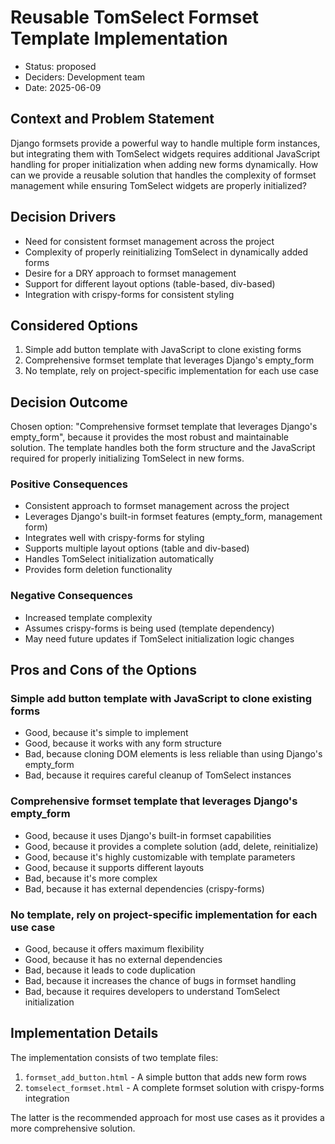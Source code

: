 # Reusable TomSelect Formset Template Implementation

* Status: proposed
* Deciders: Development team
* Date: 2025-06-09

## Context and Problem Statement

Django formsets provide a powerful way to handle multiple form instances, but integrating them with TomSelect widgets requires additional JavaScript handling for proper initialization when adding new forms dynamically. How can we provide a reusable solution that handles the complexity of formset management while ensuring TomSelect widgets are properly initialized?

## Decision Drivers

* Need for consistent formset management across the project
* Complexity of properly reinitializing TomSelect in dynamically added forms
* Desire for a DRY approach to formset management
* Support for different layout options (table-based, div-based)
* Integration with crispy-forms for consistent styling

## Considered Options

1. Simple add button template with JavaScript to clone existing forms
2. Comprehensive formset template that leverages Django's empty_form
3. No template, rely on project-specific implementation for each use case

## Decision Outcome

Chosen option: "Comprehensive formset template that leverages Django's empty_form", because it provides the most robust and maintainable solution. The template handles both the form structure and the JavaScript required for properly initializing TomSelect in new forms.

### Positive Consequences

* Consistent approach to formset management across the project
* Leverages Django's built-in formset features (empty_form, management form)
* Integrates well with crispy-forms for styling
* Supports multiple layout options (table and div-based)
* Handles TomSelect initialization automatically
* Provides form deletion functionality

### Negative Consequences

* Increased template complexity
* Assumes crispy-forms is being used (template dependency)
* May need future updates if TomSelect initialization logic changes

## Pros and Cons of the Options

### Simple add button template with JavaScript to clone existing forms

* Good, because it's simple to implement
* Good, because it works with any form structure
* Bad, because cloning DOM elements is less reliable than using Django's empty_form
* Bad, because it requires careful cleanup of TomSelect instances

### Comprehensive formset template that leverages Django's empty_form

* Good, because it uses Django's built-in formset capabilities
* Good, because it provides a complete solution (add, delete, reinitialize)
* Good, because it's highly customizable with template parameters
* Good, because it supports different layouts
* Bad, because it's more complex
* Bad, because it has external dependencies (crispy-forms)

### No template, rely on project-specific implementation for each use case

* Good, because it offers maximum flexibility
* Good, because it has no external dependencies
* Bad, because it leads to code duplication
* Bad, because it increases the chance of bugs in formset handling
* Bad, because it requires developers to understand TomSelect initialization

## Implementation Details

The implementation consists of two template files:

1. `formset_add_button.html` - A simple button that adds new form rows
2. `tomselect_formset.html` - A complete formset solution with crispy-forms integration

The latter is the recommended approach for most use cases as it provides a more comprehensive solution.
